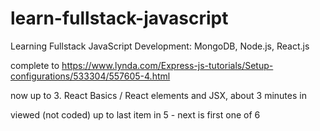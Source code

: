 # learn-fullstack-javascript
Learning Fullstack JavaScript Development: MongoDB, Node.js, React.js

complete to https://www.lynda.com/Express-js-tutorials/Setup-configurations/533304/557605-4.html

now up to 3. React Basics / React elements and JSX, about 3 minutes in

viewed (not coded) up to last item in 5 - next is first one of 6
